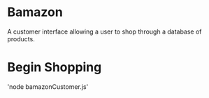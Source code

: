 # Bamazon 
A customer interface allowing a user to shop through a database of products.

# Begin Shopping
'node bamazonCustomer.js'




